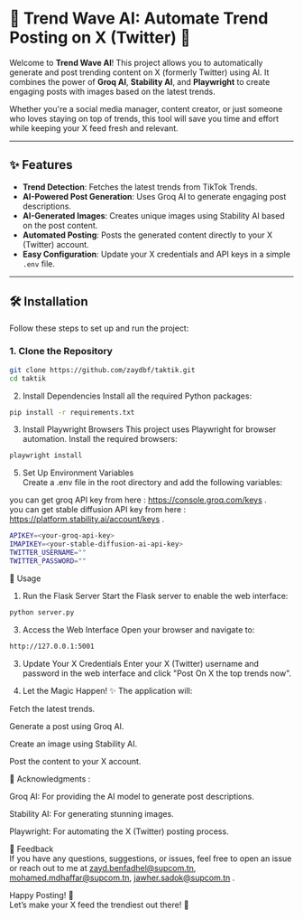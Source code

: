 # 🌟 Trend Wave AI: Automate Trend Posting on X (Twitter) 🚀  

Welcome to **Trend Wave AI**! This project allows you to automatically generate and post trending content on X (formerly Twitter) using AI. It combines the power of **Groq AI**, **Stability AI**, and **Playwright** to create engaging posts with images based on the latest trends.  

Whether you're a social media manager, content creator, or just someone who loves staying on top of trends, this tool will save you time and effort while keeping your X feed fresh and relevant.  

---

## ✨ Features  

- **Trend Detection**: Fetches the latest trends from TikTok Trends.  
- **AI-Powered Post Generation**: Uses Groq AI to generate engaging post descriptions.  
- **AI-Generated Images**: Creates unique images using Stability AI based on the post content.  
- **Automated Posting**: Posts the generated content directly to your X (Twitter) account.  
- **Easy Configuration**: Update your X credentials and API keys in a simple `.env` file.  

---

## 🛠️ Installation  

Follow these steps to set up and run the project:  

### 1. Clone the Repository
```bash
git clone https://github.com/zaydbf/taktik.git
cd taktik
```


2. Install Dependencies
Install all the required Python packages:
```bash
pip install -r requirements.txt
```


3. Install Playwright Browsers
This project uses Playwright for browser automation. Install the required browsers:
```bash
playwright install
```

5. Set Up Environment Variables  
Create a .env file in the root directory and add the following variables:

you can get groq API key from here : https://console.groq.com/keys .  
you can get stable diffusion API key from here : https://platform.stability.ai/account/keys .  

```bash
APIKEY=<your-groq-api-key>
IMAPIKEY=<your-stable-diffusion-ai-api-key>
TWITTER_USERNAME=""
TWITTER_PASSWORD=""
```

🚀 Usage
1. Run the Flask Server
Start the Flask server to enable the web interface:
```bash
python server.py
```

3. Access the Web Interface
Open your browser and navigate to:
```bash
http://127.0.0.1:5001
```

3. Update Your X Credentials
Enter your X (Twitter) username and password in the web interface and click "Post On X the top trends now".

4. Let the Magic Happen! ✨
The application will:

Fetch the latest trends.

Generate a post using Groq AI.

Create an image using Stability AI.

Post the content to your X account.

🙏 Acknowledgments  :  

Groq AI: For providing the AI model to generate post descriptions.  

Stability AI: For generating stunning images.  

Playwright: For automating the X (Twitter) posting process.  

 

💬 Feedback  
If you have any questions, suggestions, or issues, feel free to open an issue or reach out to me at zayd.benfadhel@supcom.tn, mohamed.mdhaffar@supcom.tn, jawher.sadok@supcom.tn .  

Happy Posting! 🎉  
Let’s make your X feed the trendiest out there! 🚀
